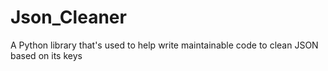 # Json_Cleaner
A Python library that's used to help write maintainable code to clean JSON based on its keys
